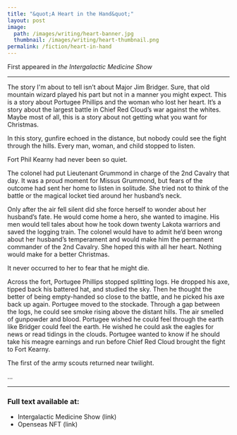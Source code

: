 ```yaml
---
title: "&quot;A Heart in the Hand&quot;"
layout: post
image:
  path: /images/writing/heart-banner.jpg
  thumbnail: /images/writing/heart-thumbnail.png
permalink: /fiction/heart-in-hand
---
```

First appeared in *the Intergalactic Medicine Show*

---
The story I'm about to tell isn’t about Major Jim Bridger.  Sure, that old mountain wizard played his part but not in a manner you might expect.  This is a story about Portugee Phillips and the woman who lost her heart.  It’s a story about the largest battle in Chief Red Cloud’s war against the whites.  Maybe most of all, this is a story about not getting what you want for Christmas.

In this story, gunfire echoed in the distance, but nobody could see the fight through the hills.  Every man, woman, and child stopped to listen.

Fort Phil Kearny had never been so quiet.

The colonel had put Lieutenant Grummond in charge of the 2nd Cavalry that day.  It was a proud moment for Missus Grummond, but fears of the outcome had sent her home to listen in solitude.  She tried not to think of the battle or the magical locket tied around her husband’s neck.

Only after the air fell silent did she force herself to wonder about her husband’s fate.  He would come home a hero, she wanted to imagine.  His men would tell tales about how he took down twenty Lakota warriors and saved the logging train.  The colonel would have to admit he’d been wrong about her husband’s temperament and would make him the permanent commander of the 2nd Cavalry.  She hoped this with all her heart.  Nothing would make for a better Christmas.

It never occurred to her to fear that he might die.

Across the fort, Portugee Phillips stopped splitting logs.  He dropped his axe, tipped back his battered hat, and studied the sky.  Then he thought the better of being empty-handed so close to the battle, and he picked his axe back up again.  Portugee moved to the stockade.  Through a gap between the logs, he could see smoke rising above the distant hills.  The air smelled of gunpowder and blood.  Portugee wished he could feel through the earth like Bridger could feel the earth.  He wished he could ask the eagles for news or read tidings in the clouds.  Portugee wanted to know if he should take his meagre earnings and run before Chief Red Cloud brought the fight to Fort Kearny.

The first of the army scouts returned near twilight.

...

---
### Full text available at:
- Intergalactic Medicine Show (link)
- Openseas NFT (link)
